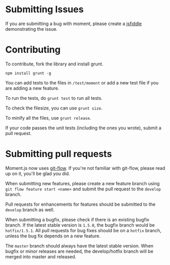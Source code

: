Submitting Issues
=================

If you are submitting a bug with moment, please create a [jsfiddle](http://jsfiddle.net/) demonstrating the issue.

Contributing
============

To contribute, fork the library and install grunt.

    npm install grunt -g

You can add tests to the files in `/test/moment` or add a new test file if you are adding a new feature.

To run the tests, do `grunt test` to run all tests.

To check the filesize, you can use `grunt size`.

To minify all the files, use `grunt release`.

If your code passes the unit tests (including the ones you wrote), submit a pull request.

Submitting pull requests
========================

Moment.js now uses [git-flow](https://github.com/nvie/gitflow). If you're not familiar with git-flow, please read up on it, you'll be glad you did.

When submitting new features, please create a new feature branch using `git flow feature start <name>` and submit the pull request to the `develop` branch.

Pull requests for enhancements for features should be submitted to the `develop` branch as well.

When submitting a bugfix, please check if there is an existing bugfix branch. If the latest stable version is `1.5.0`, the bugfix branch would be `hotfix/1.5.1`. All pull requests for bug fixes should be on a `hotfix` branch, unless the bug fix depends on a new feature.

The `master` branch should always have the latest stable version. When bugfix or minor releases are needed, the develop/hotfix branch will be merged into master and released.

